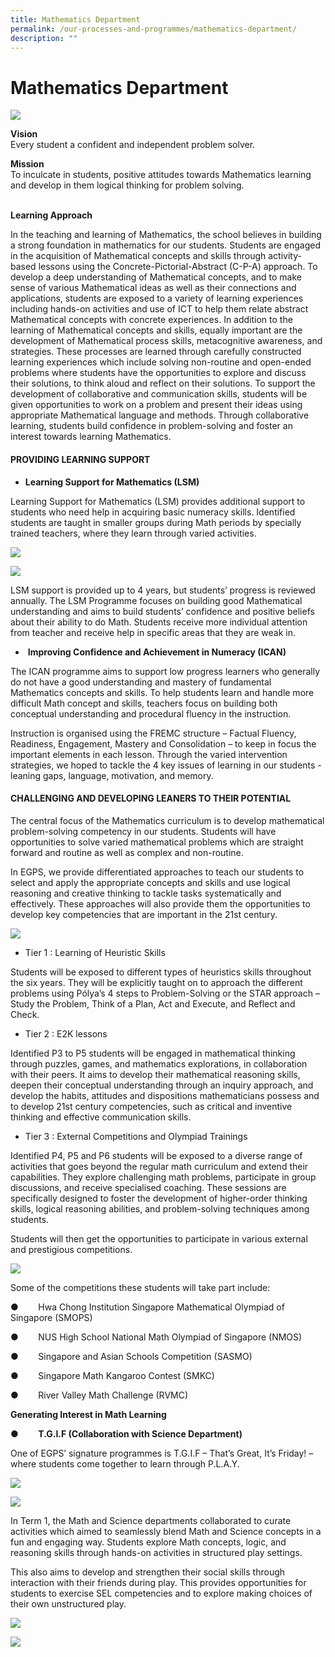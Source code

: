```yaml
---
title: Mathematics Department
permalink: /our-processes-and-programmes/mathematics-department/
description: ""
---
```

# **Mathematics Department**

![](/images/Department%20Main%20Photos/img_9619.jpg)

**Vision**   
Every student a confident and independent problem solver.

**Mission**   
To inculcate in students, positive attitudes towards Mathematics learning and develop in them logical thinking for problem solving.  
 

**Learning Approach**

In the teaching and learning of Mathematics, the school believes in building a strong foundation in mathematics for our students. 
Students are engaged in the acquisition of Mathematical concepts and skills through activity-based lessons using the Concrete-Pictorial-Abstract (C-P-A) approach. To develop a deep understanding of Mathematical concepts, and to make sense of various Mathematical ideas as well as their connections and applications, students are exposed to a variety of learning experiences including hands-on activities and use of ICT to help them relate abstract Mathematical concepts with concrete experiences.
In addition to the learning of Mathematical concepts and skills, equally important are the development of Mathematical process skills, metacognitive awareness, and strategies. These processes are learned through carefully constructed learning experiences which include solving non-routine and open-ended problems where students have the opportunities to explore and discuss their solutions, to think aloud and reflect on their solutions. 
To support the development of collaborative and communication skills, students will be given opportunities to work on a problem and present their ideas using appropriate Mathematical language and methods. Through collaborative learning, students build confidence in problem-solving and foster an interest towards learning Mathematics.



#### PROVIDING LEARNING SUPPORT

* **Learning Support for Mathematics (LSM)**

Learning Support for Mathematics (LSM) provides additional support to students who need help in acquiring basic numeracy skills. Identified students are taught in smaller groups during Math periods by specially trained teachers, where they learn through varied activities.  

![](/images/Department%20Photos/Maths/lsm1%20-%20sufilizah%20samsuri.jpg)

![](/images/Department%20Photos/Maths/lsm2%20-%20sufilizah%20samsuri.jpg)

LSM support is provided up to 4 years, but students’ progress is reviewed annually. The LSM Programme focuses on building good Mathematical understanding and aims to build students’ confidence and positive beliefs about their ability to do Math. Students receive more individual attention from teacher and receive help in specific areas that they are weak in. 


*  **Improving Confidence and Achievement in Numeracy (ICAN)**

The ICAN programme aims to support low progress learners who generally do not have a good understanding and mastery of fundamental Mathematics concepts and skills. To help students learn and handle more difficult Math concept and skills, teachers focus on building both conceptual understanding and procedural fluency in the instruction. 

Instruction is organised using the FREMC structure – Factual Fluency, Readiness, Engagement, Mastery and Consolidation – to keep in focus the important elements in each lesson. Through the varied intervention strategies, we hoped to tackle the 4 key issues of learning in our students - leaning gaps, language, motivation, and memory. 


#### CHALLENGING AND DEVELOPING LEANERS TO THEIR POTENTIAL

The central focus of the Mathematics curriculum is to develop mathematical problem-solving competency in our students. Students will have opportunities to solve varied mathematical problems which are straight forward and routine as well as complex and non-routine. 

In EGPS, we provide differentiated approaches to teach our students to select and apply the appropriate concepts and skills and use logical reasoning and creative thinking to tackle tasks systematically and effectively. These approaches will also provide them the  opportunities to develop key competencies that are important in the 21st century.  

![](/images/Department%20Photos/Maths/mathematics%201.jpg)

*   Tier 1 : Learning of Heuristic Skills
    

Students will be exposed to different types of heuristics skills throughout the six years. They will be explicitly taught on to approach the different problems using Pólya’s 4 steps to Problem-Solving or the STAR approach – Study the Problem, Think of a Plan, Act and Execute, and Reflect and Check.

*   Tier 2 : E2K lessons
    
Identified P3 to P5 students will be engaged in mathematical thinking through puzzles, games, and mathematics explorations, in collaboration with their peers. It aims to develop their mathematical reasoning skills, deepen their conceptual understanding through an inquiry approach, and develop the habits, attitudes and dispositions mathematicians possess and to develop 21st century competencies, such as critical and inventive thinking and effective communication skills.

*   Tier 3 : External Competitions and Olympiad Trainings
    

Identified P4, P5 and P6 students will be exposed to a diverse range of activities that goes beyond the regular math curriculum and extend their capabilities. They explore challenging math problems, participate in group discussions, and receive specialised coaching. These sessions are specifically designed to foster the development of higher-order thinking skills, logical reasoning abilities, and problem-solving techniques among students. 

Students will then get the opportunities to participate in various external and prestigious competitions.

![](/images/Department%20Photos/Maths/rvmc1%20-%20sufilizah%20samsuri.jpg)


Some of the competitions these students will take part include:

●        Hwa Chong Institution Singapore Mathematical Olympiad of Singapore (SMOPS)

●        NUS High School National Math Olympiad of Singapore (NMOS)

●        Singapore and Asian Schools Competition (SASMO)

●        Singapore Math Kangaroo Contest (SMKC)

●        River Valley Math Challenge (RVMC)

      

**Generating Interest in Math Learning**

●        **T.G.I.F (Collaboration with Science Department)**

One of EGPS’ signature programmes is T.G.I.F – That’s Great, It’s Friday! – where students come together to learn through P.L.A.Y.

![](/images/Department%20Photos/Maths/tgif1%20-%20sufilizah%20samsuri.jpg)

![](/images/Department%20Photos/Maths/tgif2%20-%20sufilizah%20samsuri.jpg)

In Term 1, the Math and Science departments collaborated to curate activities which aimed to seamlessly blend Math and Science concepts in a fun and engaging way. Students explore Math concepts, logic, and reasoning skills through hands-on activities in structured play settings. 

This also aims to develop and strengthen their social skills through interaction with their friends during play. This provides opportunities for students to exercise SEL competencies and to explore making choices of their own unstructured play.

![](/images/Department%20Photos/Maths/tgif3%20-%20sufilizah%20samsuri.jpg)

![](/images/Department%20Photos/Maths/tgif4%20-%20sufilizah%20samsuri.jpg)